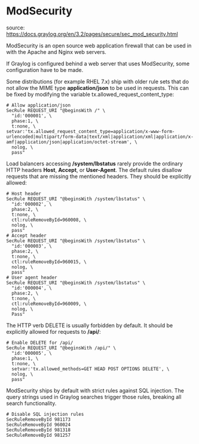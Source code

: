 # ModSecurity

source: https://docs.graylog.org/en/3.2/pages/secure/sec_mod_security.html

ModSecurity is an open source web application firewall that can be used in with the Apache and Nginx web servers.

If Graylog is configured behind a web server that uses ModSecurity, some configuration have to be made.

Some distributions (for example RHEL 7.x) ship with older rule sets that do not allow the MIME type **application/json** to be used in requests. This can be fixed by modifying the variable tx.allowed\_request\_content\_type:


    # Allow application/json
    SecRule REQUEST_URI "@beginsWith /" \
      "id:'000001', \
      phase:1, \
      t:none, \
    setvar:'tx.allowed_request_content_type=application/x-www-form-urlencoded|multipart/form-data|text/xml|application/xml|application/x-amf|application/json|application/octet-stream', \
      nolog, \
      pass"

Load balancers accessing **/system/lbstatus** rarely provide the ordinary HTTP headers **Host**, **Accept**, or **User-Agent**. The default rules disallow requests that are missing the mentioned headers. They should be explicitly allowed:

    # Host header
    SecRule REQUEST_URI "@beginsWith /system/lbstatus" \
      "id:'000002', \
      phase:2, \
      t:none, \
      ctl:ruleRemoveById=960008, \
      nolog, \
      pass"
    # Accept header
    SecRule REQUEST_URI "@beginsWith /system/lbstatus" \
      "id:'000003', \
      phase:2, \
      t:none, \
      ctl:ruleRemoveById=960015, \
      nolog, \
      pass"
    # User agent header
    SecRule REQUEST_URI "@beginsWith /system/lbstatus" \
      "id:'000004', \
      phase:2, \
      t:none, \
      ctl:ruleRemoveById=960009, \
      nolog, \
      Pass"

The HTTP verb DELETE is usually forbidden by default. It should be explicitly allowed for requests to **/api/**:

    # Enable DELETE for /api/
    SecRule REQUEST_URI "@beginsWith /api/" \
      "id:'000005', \
      phase:1, \
      t:none, \
      setvar:'tx.allowed_methods=GET HEAD POST OPTIONS DELETE', \
      nolog, \
      pass"

ModSecurity ships by default with strict rules against SQL injection. The query strings used in Graylog searches trigger those rules, breaking all search functionality.


    # Disable SQL injection rules
    SecRuleRemoveById 981173
    SecRuleRemoveById 960024
    SecRuleRemoveById 981318
    SecRuleRemoveById 981257

